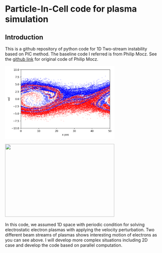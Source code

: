 # Particle-In-Cell code for plasma simulation
## Introduction
<p> 
This is a github repository of python code for 1D Two-stream instability based on PIC method. The baseline code I referred is from Philip Mocz. See the <a href = "https://github.com/pmocz/pic-python">github link</a> for original code of Philip Mocz. 
</p>

<div>
    <p float = 'left'>
        <img src="/result/PIC.png"  width="360" height="240">
    </p>
    <p float = 'left'>
        <img src="/result/simulation.gif"  width="360" height="240">
    </p>
</div>

<p> 
In this code, we assumed 1D space with periodic condition for solving electrostatic electron plasmas with applying the velocity perturbation. Two different beam streams of plasmas shows interesting motion of electrons as you can see above. I will develop more complex situations including 2D case and develop the code based on parallel computation.
</p>
